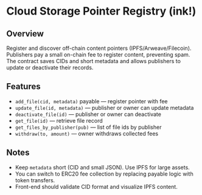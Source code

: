 # Cloud Storage Pointer Registry (ink!)

## Overview
Register and discover off-chain content pointers (IPFS/Arweave/Filecoin). Publishers pay a small on-chain fee to register content, preventing spam. The contract saves CIDs and short metadata and allows publishers to update or deactivate their records.

## Features
- `add_file(cid, metadata)` payable — register pointer with fee
- `update_file(id, metadata)` — publisher or owner can update metadata
- `deactivate_file(id)` — publisher or owner can deactivate
- `get_file(id)` — retrieve file record
- `get_files_by_publisher(pub)` — list of file ids by publisher
- `withdraw(to, amount)` — owner withdraws collected fees

## Notes
- Keep `metadata` short (CID and small JSON). Use IPFS for large assets.
- You can switch to ERC20 fee collection by replacing payable logic with token transfers.
- Front-end should validate CID format and visualize IPFS content.
